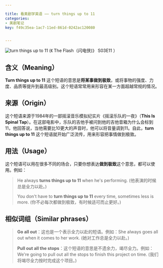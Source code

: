```yaml
---

title: 看美剧学英语 —— turn things up to 11
categories:
- 美剧笔记
key: f49c35ea-1ac7-11ed-861d-0242ac120080


---
```



![turn things up to 11](https://images.animesdata.com/news/2023/07/27/SCR-20230726-rmbl.jpeg)
(《 The Flash（闪电侠)》 S03E11 ）

## 含义（Meaning）

**Turn things up to 11** 这个短语的意思是**将某事做到极致**，或将事物的强度、力度、品质等提升到最高级别。这个短语常常用来形容在某一方面超越常规的情况。

## 来源（Origin）

这个短语来源于1984年的一部摇滚音乐模拟纪实片《摇滚乐队的一夜》（**This Is Spinal Tap**）。在这部电影中，乐队的吉他手被问到他的吉他音箱为什么会标到11，他回答说，当他需要比10更大的声音时，他可以将音量调到11。自此，**turn things up to 11** 这个短语就开始广泛流传，用来形容把事情做到极致。

## 用法（Usage）

这个短语可以用在很多不同的场合，只要你想表达**做到极致**这个意思，都可以使用。例如：

> He always **turns things up to 11** when he's performing. (他表演的时候总是全力以赴。)
>
>You don't have to **turn things up to 11** every time, sometimes less is more. (你不必每次都做到极致，有时候适可而止更好。)

## 相似词组（Similar phrases）

> **Go all out**：这也是一个表示全力以赴的短语。例如：She always goes all out when it comes to her work. (她对工作总是全力以赴。)
>
> **Pull out all the stops**：这个短语的意思是不遗余力，竭尽全力。例如：We're going to pull out all the stops to finish this project on time. (我们将竭尽全力按时完成这个项目。)
